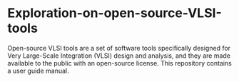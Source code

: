 # Exploration-on-open-source-VLSI-tools
Open-source VLSI tools are a set of software tools specifically designed for Very Large-Scale Integration (VLSI) design and analysis, and they are made available to the public with an open-source license. This repository contains a user guide manual.
